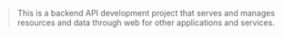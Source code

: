 > This is a backend API development project that serves and manages resources and data through web for other applications and services.
